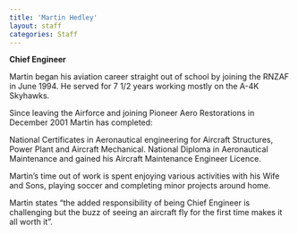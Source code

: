 ```yaml
---
title: 'Martin Hedley'
layout: staff
categories: Staff
---
```


**Chief Engineer**

Martin began his aviation career straight out of school by joining the RNZAF in June 1994. He served for 7 1/2 years working mostly on the A-4K Skyhawks.

Since leaving the Airforce and joining Pioneer Aero Restorations in December 2001 Martin has completed:

National Certificates in Aeronautical engineering for Aircraft Structures, Power Plant and Aircraft Mechanical. National Diploma in Aeronautical Maintenance and gained his Aircraft Maintenance Engineer Licence.

Martin’s time out of work is spent enjoying various activities with his Wife and Sons, playing soccer and completing minor projects around home.

Martin states “the added responsibility of being Chief Engineer is challenging but the buzz of seeing an aircraft fly for the first time makes it all worth it”.
